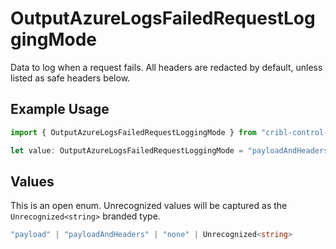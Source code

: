 # OutputAzureLogsFailedRequestLoggingMode

Data to log when a request fails. All headers are redacted by default, unless listed as safe headers below.

## Example Usage

```typescript
import { OutputAzureLogsFailedRequestLoggingMode } from "cribl-control-plane/models";

let value: OutputAzureLogsFailedRequestLoggingMode = "payloadAndHeaders";
```

## Values

This is an open enum. Unrecognized values will be captured as the `Unrecognized<string>` branded type.

```typescript
"payload" | "payloadAndHeaders" | "none" | Unrecognized<string>
```